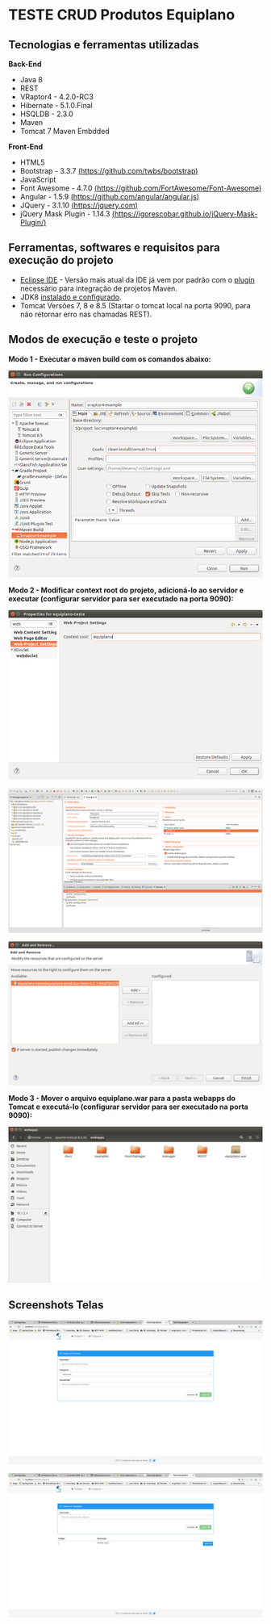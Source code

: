 # TESTE CRUD Produtos Equiplano

## Tecnologias e ferramentas utilizadas

**Back-End** 
* Java 8
* REST
* VRaptor4 - 4.2.0-RC3
* Hibernate - 5.1.0.Final
* HSQLDB - 2.3.0
* Maven
* Tomcat 7 Maven Embdded

**Front-End**
* HTML5
* Bootstrap - 3.3.7 [(https://github.com/twbs/bootstrap)](https://github.com/twbs/bootstrap)
* JavaScript
* Font Awesome - 4.7.0 [(https://github.com/FortAwesome/Font-Awesome)](https://github.com/FortAwesome/Font-Awesome)
* Angular - 1.5.9 [(https://github.com/angular/angular.js)](https://github.com/angular/angular.js)
* JQuery - 3.1.10 [(https://jquery.com)](https://jquery.com)
* jQuery Mask Plugin - 1.14.3 [(https://igorescobar.github.io/jQuery-Mask-Plugin/)](https://igorescobar.github.io/jQuery-Mask-Plugin/)

## Ferramentas, softwares e requisitos para execução do projeto

* [Eclipse IDE](https://eclipse.org/) - Versão mais atual da IDE já vem por padrão com o [plugin](http://www.eclipse.org/m2e/) necessário para integração de projetos Maven.
* JDK8 [instalado e configurado](http://www.devmedia.com.br/instalacao-e-configuracao-do-pacote-java-jdk/23749).
* Tomcat Versões 7, 8 e 8.5 (Startar o tomcat local na porta 9090, para não retornar erro nas chamadas REST).

## Modos de execução e teste o projeto

**Modo 1 - Executar o maven build com os comandos abaixo:**

![alt text](https://raw.githubusercontent.com/ghdepaula/equiplano-teste/master/screenshots/Screenshot%20from%202017-05-09%2017-19-47.png)

**Modo 2 - Modificar context root do projeto, adicioná-lo ao servidor e executar (configurar servidor para ser executado na porta 9090):**

![alt text](https://raw.githubusercontent.com/ghdepaula/equiplano-teste/master/screenshots/Screenshot%20from%202017-05-10%2009-20-54.png)

![alt text](https://raw.githubusercontent.com/ghdepaula/equiplano-teste/master/screenshots/Screenshot%20from%202017-05-10%2009-25-07.png)

![alt text](https://raw.githubusercontent.com/ghdepaula/equiplano-teste/master/screenshots/Screenshot%20from%202017-05-10%2009-21-45.png)

**Modo 3 - Mover o arquivo equiplano.war para a pasta webapps do Tomcat e executá-lo (configurar servidor para ser executado na porta 9090):**

![alt text](https://raw.githubusercontent.com/ghdepaula/equiplano-teste/master/screenshots/Screenshot%20from%202017-05-10%2009-42-00.png)

## Screenshots Telas

![alt text](https://raw.githubusercontent.com/ghdepaula/equiplano-teste/master/screenshots/Screenshot%20from%202017-05-09%2016-48-05.png)

![alt text](https://raw.githubusercontent.com/ghdepaula/equiplano-teste/master/screenshots/Screenshot%20from%202017-05-09%2016-48-13.png)



 

